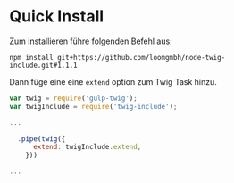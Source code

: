 # Quick Install

Zum installieren führe folgenden Befehl aus:

`npm install git+https://github.com/loomgmbh/node-twig-include.git#1.1.1`

Dann füge eine eine `extend` option zum Twig Task hinzu.

```js
var twig = require('gulp-twig');
var twigInclude = require('twig-include');

...

  .pipe(twig({
      extend: twigInclude.extend,
    }))

...

```
